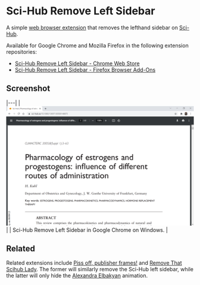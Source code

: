 # Sci-Hub Remove Left Sidebar

A simple [web browser extension](https://en.wikipedia.org/wiki/Browser_extension) that removes the lefthand sidebar on [Sci-Hub](https://en.wikipedia.org/wiki/Sci-Hub).

Available for Google Chrome and Mozilla Firefox in the following extension repositories:

* [Sci-Hub Remove Left Sidebar - Chrome Web Store](https://chrome.google.com/webstore/detail/sci-hub-remove-left-sideb/liblfcncoojbllpjdfkegomonllpemnl)
* [Sci-Hub Remove Left Sidebar - Firefox Browser Add-Ons](https://addons.mozilla.org/en-US/firefox/addon/sci-hub-remove-left-sidebar/)

## Screenshot

|---|
| ![](screenie.png) |
| Sci-Hub Remove Left Sidebar in Google Chrome on Windows. |

## Related

Related extensions include [Piss off, publisher frames!](https://chrome.google.com/webstore/detail/piss-off-publisher-frames/ffmffcaeblfpligkklopofadiemkelld) and [Remove That Scihub Lady](https://chrome.google.com/webstore/detail/remove-that-scihub-lady/dcfcfhinhhaeaeichkdaanmccijhcgaf). The former will similarly remove the Sci-Hub left sidebar, while the latter will only hide the [Alexandra Elbakyan](https://en.wikipedia.org/wiki/Alexandra_Elbakyan) animation.

